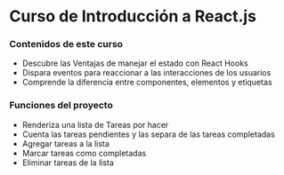 # Curso de Introducción a React.js

### Contenidos de este curso

-   Descubre las Ventajas de manejar el estado con React Hooks
-   Dispara eventos para reaccionar a las interacciones de los usuarios
-   Comprende la diferencia entre componentes, elementos y etiquetas

### Funciones del proyecto

-   Renderiza una lista de Tareas por hacer
-   Cuenta las tareas pendientes y las separa de las tareas completadas
-   Agregar tareas a la lista
-   Marcar tareas como completadas
-   Eliminar tareas de la lista
